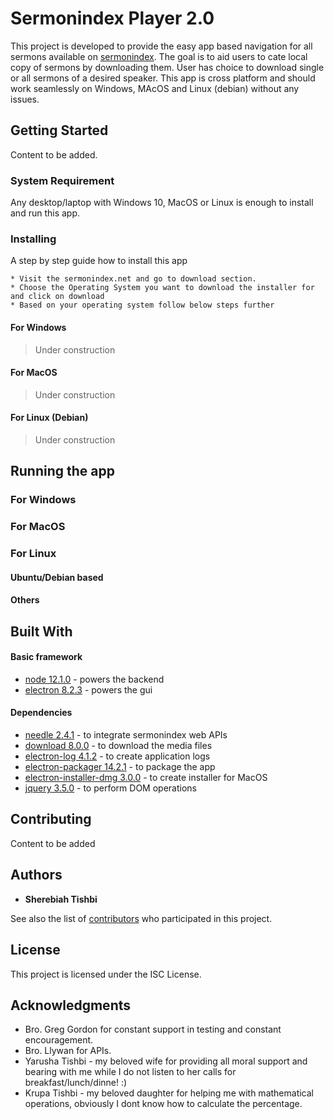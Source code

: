 # Sermonindex Player 2.0

This project is developed to provide the easy app based navigation for all sermons available on [sermonindex](sermonindex.net). The goal is to aid users to cate local copy of sermons by downloading them. User has choice to download single or all sermons of a desired speaker. This app is cross platform and should work seamlessly on Windows, MAcOS and Linux (debian) without any issues.

## Getting Started

Content to be added.

### System Requirement

Any desktop/laptop with Windows 10, MacOS or Linux is enough to install and run this app.

### Installing

A step by step guide how to install this app

```
* Visit the sermonindex.net and go to download section.
* Choose the Operating System you want to download the installer for and click on download
* Based on your operating system follow below steps further
```
#### For Windows
> Under construction
#### For MacOS
> Under construction
#### For Linux (Debian)
> Under construction

## Running the app

### For Windows

### For MacOS

### For Linux 

#### Ubuntu/Debian based

#### Others

## Built With

#### Basic framework 
* [node 12.1.0](http://www.dropwizard.io/1.0.2/docs/) - powers the backend
* [electron 8.2.3](https://maven.apache.org/) - powers the gui

#### Dependencies
* [needle 2.4.1](https://rometools.github.io/rome/) - to integrate sermonindex web APIs
* [download 8.0.0](https://rometools.github.io/rome/) - to download the media files
* [electron-log 4.1.2](https://rometools.github.io/rome/) - to create application logs
* [electron-packager 14.2.1](https://rometools.github.io/rome/) - to package the app
* [electron-installer-dmg 3.0.0](https://rometools.github.io/rome/) - to create installer for MacOS
* [jquery 3.5.0](https://rometools.github.io/rome/) - to perform DOM operations

## Contributing

Content to be added

## Authors

* **Sherebiah Tishbi**

See also the list of [contributors](https://github.com/your/project/contributors) who participated in this project.

## License

This project is licensed under the ISC License. 

## Acknowledgments

* Bro. Greg Gordon for constant support in testing and constant encouragement.
* Bro. Llywan for APIs.
* Yarusha Tishbi - my beloved wife for providing all moral support and bearing with me while I do not listen to her calls for breakfast/lunch/dinne! :)
* Krupa Tishbi - my beloved daughter for helping me with mathematical operations, obviously I dont know how to calculate the percentage.
